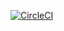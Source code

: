 [![CircleCI](https://dl.circleci.com/status-badge/img/gh/ansible-roles-mamono210/redmine_themes/tree/main.svg?style=svg)](https://dl.circleci.com/status-badge/redirect/gh/ansible-roles-mamono210/redmine_themes/tree/main)
